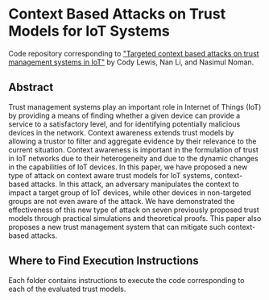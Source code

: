 # Context Based Attacks on Trust Models for IoT Systems

Code repository corresponding to ["Targeted context based attacks on trust management systems in IoT"](https://ieeexplore.ieee.org/document/10045714) by Cody Lewis, Nan Li, and Nasimul Noman.

## Abstract

Trust management systems play an important role in Internet of Things (IoT) by providing a means of finding whether a given device can provide a service to a satisfactory level, and for identifying potentially malicious devices in the network. Context awareness extends trust models by allowing a trustor to filter and aggregate evidence by their relevance to the current situation. Context awareness is important in the formulation of trust in IoT networks due to their heterogeneity and due to the dynamic changes in the capabilities of IoT devices. In this paper, we have proposed a new type of attack on context aware trust models for IoT systems, context-based attacks. In this attack, an adversary manipulates the context to impact a target group of IoT devices, while other devices in non-targeted groups are not even aware of the attack. We have demonstrated the effectiveness of this new type of attack on seven previously proposed trust models through practical simulations and theoretical proofs. This paper also proposes a new trust management system that can mitigate such context-based attacks.

## Where to Find Execution Instructions

Each folder contains instructions to execute the code corresponding to each of the evaluated trust models.
